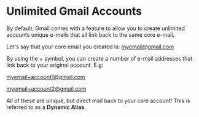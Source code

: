 # Unlimited Gmail Accounts

By default, Gmail comes with a feature to allow you to create unlimited accounts unique e-mails that all link back to the same core e-mail. 

Let's say that your core email you created is: myemail@gmail.com

By using the + symbol, you can create a number of e-mail addresses that link back to your original account. E.g:

myemail+account1@gmail.com

myemail+account2@gmail.com

All of these are unique, but direct mail back to your core account! This is referred to as a **Dynamic Alias**.
